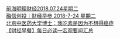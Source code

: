   
[前海明理财经2018.07.24星期二](http://www.dianyue.me/archives/965/b9pauhtt8d2981dn/)  
[融信创投｜财经早参 2018-7-24 星期二](http://www.dianyue.me/archives/023/dbj2a9a7kh14iwlb/)  
[北京中医药大学博士：我吃素是因为不想得癌症](http://www.dianyue.me/archives/658/yo7j6o8fh7mv0s3u/)  
[【财经早餐】每日必读—宏观要闻汇总](http://www.dianyue.me/archives/657/4qj060ewtqj4taj9/)